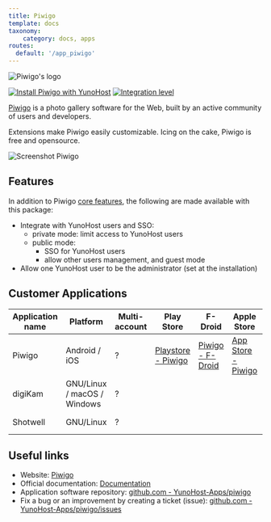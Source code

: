 ```yaml
---
title: Piwigo
template: docs
taxonomy:
    category: docs, apps
routes:
  default: '/app_piwigo'
---
```


![Piwigo's logo](image://piwigo.org.svg?resize=,80)

[![Install Piwigo with YunoHost](https://install-app.yunohost.org/install-with-yunohost.png)](https://install-app.yunohost.org/?app=piwigo) [![Integration level](https://dash.yunohost.org/integration/piwigo.svg)](https://dash.yunohost.org/appci/app/piwigo)

[Piwigo](http://piwigo.org) is a photo gallery software for the Web, built by an active community of users and developers.

Extensions make Piwigo easily customizable. Icing on the cake, Piwigo is free and opensource.

![Screenshot Piwigo](image://piwigo_screenshot.jpg)

## Features

In addition to Piwigo [core features](http://piwigo.org/basics/features), the following are made available with
this package:

 * Integrate with YunoHost users and SSO:
   * private mode: limit access to YunoHost users
   * public mode:
     * SSO for YunoHost users
     * allow other users management, and guest mode
 * Allow one YunoHost user to be the administrator (set at the installation)

## Customer Applications
| Application name | Platform | Multi-account | Play Store | F-Droid | Apple Store | *Other* |
|------------------|----------|---------------|------------|---------|-------------|---------|
| Piwigo | Android / iOS | ? | [Playstore - Piwigo](https://play.google.com/store/apps/details?id=org.piwigo.android&hl=en) | [Piwigo - F-Droid](https://f-droid.org/packages/org.piwigo.android/)| [App Store - Piwigo](https://apps.apple.com/fr/app/piwigo/id472225196) | |
| digiKam | GNU/Linux / macOS / Windows | ? |    |    |    | [digiKam Download](https://www.digikam.org/download/) |
| Shotwell | GNU/Linux | ? |    |    |    | [Install Shotwell](https://wiki.gnome.org/Apps/Shotwell/BuildingAndInstalling) |

## Useful links

+ Website: [Piwigo](http://piwigo.org/)
+ Official documentation: [Documentation](https://piwigo.org/doc/doku.php)
+ Application software repository: [github.com - YunoHost-Apps/piwigo](https://github.com/YunoHost-Apps/piwigo_ynh)
+ Fix a bug or an improvement by creating a ticket (issue): [github.com - YunoHost-Apps/piwigo/issues](https://github.com/YunoHost-Apps/piwigo_ynh/issues)
